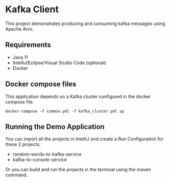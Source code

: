 # Kafka Client

This project demonstrates producing and consuming kafka messages using Apache Avro.

## Requirements
- Java 11
- IntelliJ/Eclipse/Visual Studio Code (optional)
- Docker

## Docker compose files

This application depends on a Kafka cluster configured in the docker compose file.

```shell
docker-compose -f common.yml -f kafka_cluster.yml up
```

## Running the Demo Application

You can import all the projects in IntelliJ and create a Run Configuration for these 2 projects:
- random-words-to-kafka-service
- kafka-to-console-service

Or you can build and run the projects in the terminal using the maven command.